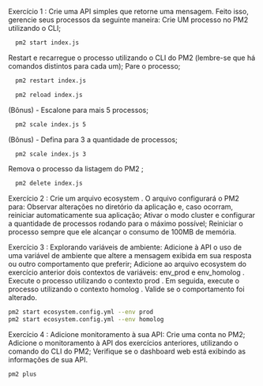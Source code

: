 Exercício 1 : 
Crie uma API simples que retorne uma mensagem.
Feito isso, gerencie seus processos da seguinte maneira:
Crie UM processo no PM2 utilizando o CLI;

```bash
  pm2 start index.js
```

Restart e recarregue o processo utilizando o CLI do PM2 (lembre-se que há comandos distintos para cada um);
Pare o processo;

```bash
  pm2 restart index.js
```

```bash
  pm2 reload index.js
```
(Bônus) - Escalone para mais 5 processos;

```bash
  pm2 scale index.js 5
```

(Bônus) - Defina para 3 a quantidade de processos;

```bash
  pm2 scale index.js 3
```

Remova o processo da listagem do PM2 ;

```bash
  pm2 delete index.js
```

Exercício 2 : Crie um arquivo ecosystem . O arquivo configurará o PM2 para:
Observar alterações no diretório da aplicação e, caso ocorram, reiniciar automaticamente sua aplicação;
Ativar o modo cluster e configurar a quantidade de processos rodando para o máximo possível;
Reiniciar o processo sempre que ele alcançar o consumo de 100MB de memória.

Exercício 3 : Explorando variáveis de ambiente:
Adicione à API o uso de uma variável de ambiente que altere a mensagem exibida em sua resposta ou outro comportamento que preferir;
Adicione ao arquivo ecosystem do exercício anterior dois contextos de variáveis: env_prod e env_homolog .
Execute o processo utilizando o contexto prod . Em seguida, execute o processo utilizando o contexto homolog . Valide se o comportamento foi alterado.

```bash
pm2 start ecosystem.config.yml --env prod
pm2 start ecosystem.config.yml --env homolog
```

Exercício 4 : Adicione monitoramento à sua API:
Crie uma conta no PM2;
Adicione o monitoramento à API dos exercícios anteriores, utilizando o comando do CLI do PM2;
Verifique se o dashboard web está exibindo as informações de sua API.

```bash
pm2 plus
```